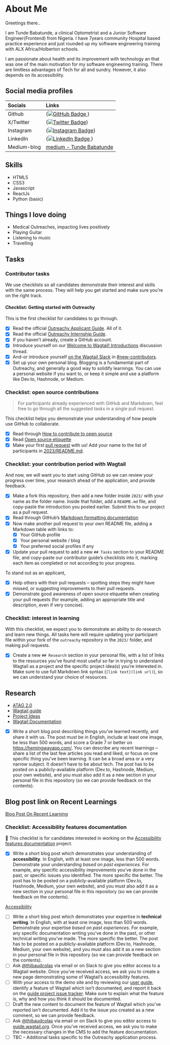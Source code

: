 # About Me

Greetings there..

I am Tunde Babatunde, a clinical Optometrist and a Junior Software Engineer(Frontend) from Nigeria. I have 7years community Hospital based practice experience and just rounded up my software engineering training with ALX Africa/Holberton schools.

I am passionate about health and its improvement with technology an that was one of the main motivation for my software engineering training. There are limitless advantages of Tech for all and sundry. However, it also depends on its accessibility.

## Social media profiles

| Socials     | Links                                                                                                                                                                                                 |
| :---------- | :---------------------------------------------------------------------------------------------------------------------------------------------------------------------------------------------------- |
| Github      | (<a href="https://github.com/cedarworth"><img src="https://img.shields.io/badge/GitHub-black?style=for-the-badge&logo=github&logoColor=white" alt="GitHub Badge"> </a>)                               |
| X/Twitter   | (<a href="https://twitter.com/tmcedarworth"><img src="https://img.shields.io/badge/Twitter-red?style=for-the-badge&logo=twitter&logoColor=white" alt="Twitter Badge"></a>)                            |
| Instagram   | (<a href="https://www.instagram.com/tmcedarworth/"><img src="https://img.shields.io/badge/Instagram-white?style=for-the-badge&logo=instagram&logoColor=black" alt="Instagram Badge"></a>)             |
| LinkedIn    | (<a href="https://www.linkedin.com/in/tunde-babatunde-808439168/"><img src="https://img.shields.io/badge/LinkedIn-blue?style=for-the-badge&logo=linkedin&logoColor=white" alt="LinkedIn Badge"> </a>) |
| Medium-blog | [medium - Tunde Babatunde](https://medium.com/@motunrayocw)                                                                                                                                           |

## Skills

- HTML5
- CSS3
- Javascript
- ReactJs
- Python (basic)

## Things I love doing

- Medical Outreaches, impacting lives positively
- Playing Guitar
- Listening to music
- Travelling

## Tasks

### Contributor tasks

We use checklists so all candidates demonstrate their interest and skills with the same process. They will help you get started and make sure you’re on the right track.

#### Checklist: Getting started with Outreachy

This is the first checklist for candidates to go through.

- [x] Read the official [Outreachy Applicant Guide](https://www.outreachy.org/docs/applicant/). All of it.
- [x] Read the official [Outreachy Internship Guide](https://www.outreachy.org/docs/internship/).
- [x] If you haven’t already, create a GitHub account.
- [x] Introduce yourself on our [Welcome to Wagtail! Introductions](https://github.com/wagtail/outreachy/discussions/1) discussion thread.
- [x] And-or introduce yourself [on the Wagtail Slack](https://github.com/wagtail/wagtail/wiki/Slack) in [#new-contributors](https://github.com/wagtail/wagtail/wiki/Slack#new-contributors).
- [x] Set up your own personal blog. Blogging is a fundamental part of Outreachy, and generally a good way to solidify learnings. You can use a personal website if you want to, or keep it simple and use a platform like Dev.to, Hashnode, or Medium.

### Checklist: open source contributions

> For participants already experienced with GitHub and Markdown, feel free to go through all the suggested tasks in a single pull request.

This checklist helps you demonstrate your understanding of how people use GitHub to collaborate.

- [x] Read through [How to contribute to open source](https://opensource.guide/how-to-contribute/)
- [x] Read [Open source etiquette](https://developer.mozilla.org/en-US/docs/MDN/Community/Open_source_etiquette)
- [x] Make your first [pull request](https://docs.github.com/en/pull-requests/collaborating-with-pull-requests/proposing-changes-to-your-work-with-pull-requests/creating-a-pull-request) with us! Add your name to the list of participants in [2023/README.md](2023/README.md).

### Checklist: your contribution period with Wagtail

And now, we will want you to start using GitHub so we can review your progress over time, your research ahead of the application, and provide feedback.

- [x] Make a fork this repository, then add a new folder inside `2023/` with your name as the folder name. Inside that folder, add a `README.md` file, and copy-paste the introduction you posted earlier. Submit this to our project as a pull request.
- [x] Read through GitHub’s [Markdown formatting documentation](https://docs.github.com/en/get-started/writing-on-github/getting-started-with-writing-and-formatting-on-github/basic-writing-and-formatting-syntax)
- [x] Now make another pull request to your own README file, adding a Markdown table with links to:
  - [x] Your GitHub profile
  - [x] Your personal website / blog
  - [x] Your preferred social profiles if any
- [x] Update your pull request to add a new `## Tasks` section to your README file, and copy-paste our contributor guide’s checklists into it, marking each item as completed or not according to your progress.

To stand out as an applicant,

- [x] Help others with their pull requests – spotting steps they might have missed, or suggesting improvements to their pull requests.
- [x] Demonstrate good awareness of open source etiquette when creating your pull requests (for example, adding an appropriate title and description, even if very concise).

### Checklist: interest in learning

With this checklist, we expect you to demonstrate an ability to do research and learn new things. All tasks here will require updating your participant file within your fork of the `outreachy` repository in the `2023/` folder, and making pull requests.

- [x] Create a new `## Research` section in your personal file, with a list of links to the resources you’ve found most useful so far in trying to understand Wagtail as a project and the specific project idea(s) you’re interested in. Make sure to use full Markdown link syntax (`[link text](link url)`), so we can understand your choice of resources.

## Research

- [ATAG 2.0](https://www.w3.org/TR/ATAG20/)
- [Wagtail guide](https://guide.wagtail.org/en-latest/)
- [Project Ideas](https://github.com/wagtail/outreachy/blob/main/project-ideas.md#accessibility-features-documentation)
- [Wagtail Documentation](https://docs.wagtail.org/en/stable/getting_started/tutorial.html)

- [x] Write a short blog post describing things you’ve learned recently, and share it with us. The post must be in English, include at least one image, be less than 500 words, and score a Grade 7 or better on <https://hemingwayapp.com/>. You can describe any recent learnings – share a list of the last few articles you read and liked, or focus on one specific thing you’ve been learning. It can be a broad area or a very narrow subject. It doesn’t have to be about tech. The post has to be posted on a publicly-available platform (Dev.to, Hashnode, Medium, your own website), and you must also add it as a new section in your personal file in this repository (so we can provide feedback on the contents).

## Blog post link on Recent Learnings

[Blog Post On Recent Learning](https://medium.com/@motunrayocw/a-quick-guide-into-what-version-control-is-that-i-learnt-recently-33155e3e64a3)

### Checklist: Accessibility features documentation

🚧 This checklist is for candidates interested in working on the [Accessibility features documentation](https://github.com/wagtail/outreachy/blob/main/project-ideas.md#accessibility-features-documentation) project.

- [x] Write a short blog post which demonstrates your understanding of **accessibility**. In English, with at least one image, less than 500 words. Demonstrate your understanding _based on past experiences_. For example, any specific accessibility improvements you’ve done in the past, or specific issues you identified. The more specific the better. The post has to be posted on a publicly-available platform (Dev.to, Hashnode, Medium, your own website), and you must also add it as a new section in your personal file in this repository (so we can provide feedback on the contents).

[Accessibility](https://medium.com/@motunrayocw/accessibility-329158b33db5)


- [ ] Write a short blog post which demonstrates your expertise in **technical writing**. In English, with at least one image, less than 500 words. Demonstrate your expertise _based on past experiences_. For example, any specific documentation writing you’ve done in the past, or other technical writing you’ve made. The more specific the better. The post has to be posted on a publicly-available platform (Dev.to, Hashnode, Medium, your own website), and you must also add it as a new section in your personal file in this repository (so we can provide feedback on the contents).
- [ ] Ask [@thibaudcolas](https://github.com/thibaudcolas) via email or on Slack to give you editor access to a Wagtail website. Once you’ve received access, we ask you to create a new page demonstrating some of Wagtail’s accessibility features.
- [ ] With your access to the demo site and by reviewing our [user guide](https://guide.wagtail.org/), identify a feature of Wagtail which isn’t documented, and report it back on the [guide project issue tracker](https://github.com/wagtail/guide/issues). Make sure to explain what the feature is, why and how you think it should be documented.
- [ ] Draft the new content to document the feature of Wagtail which you’ve reported isn’t documented. Add it to the issue you created as a new comment, so we can provide feedback.
- [ ] Ask [@thibaudcolas](https://github.com/thibaudcolas) via email or on Slack to give you editor access to [guide.wagtail.org](https://guide.wagtail.org/). Once you’ve received access, we ask you to make the necessary changes in the CMS to add the feature documentation.
- [ ] TBC – Additional tasks specific to the Outreachy application process.
